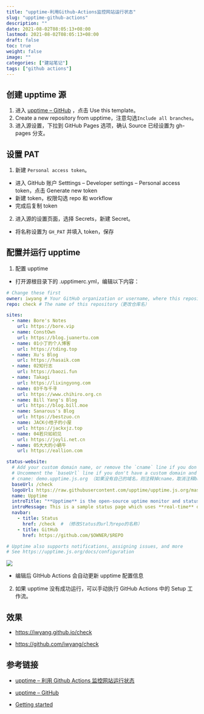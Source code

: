 ```yaml
---
title: "upptime-利用Github-Actions监控网站运行状态"
slug: "upptime-github-actions"
description: ""
date: 2021-08-02T08:05:13+08:00
lastmod: 2021-08-02T08:05:13+08:00
draft: false
toc: true
weight: false
image: ""
categories: ["建站笔记"]
tags: ["github actions"]
---
```


## 创建 upptime 源

1. 进入 [upptime – GitHub](https://github.com/upptime/upptime) ，点击 Use this template。
2. Create a new repository from upptime，注意勾选`Include all branches`。
3. 进入源设置，下拉到 GitHub Pages 选项，确认 Source 已经设置为 gh-pages 分支。

## 设置 PAT

1. 新建 `Personal access token`。

+ 进入 GitHub 账户 Setttings – Developer settings – Personal access token，点击 Generate new token
+ 新建 token，权限勾选 repo 和 workflow
+ 完成后复制 token

2. 进入源的设置页面，选择 Secrets，新建 Secret。

+ 将名称设置为 `GH_PAT` 并填入 token，保存

## 配置并运行 upptime

1. 配置 upptime

+ 打开源根目录下的 .upptimerc.yml，编辑以下内容：

```yaml
# Change these first
owner: iwyang # Your GitHub organization or username, where this repository lives(更改用户名)
repo: check # The name of this repository（更改仓库名）

sites:
  - name: Bore's Notes
    url: https://bore.vip
  - name: ConstOwn
    url: https://blog.juanertu.com
  - name: 01小丁的个人博客
    url: https://tding.top
  - name: Xu's Blog
    url: https://hasaik.com
  - name: 02知行志
    url: https://baozi.fun
  - name: Takagi
    url: https://lixingyong.com
  - name: 03千与千寻
    url: https://www.chihiro.org.cn
  - name: Bill Yang's Blog
    url: https://blog.bill.moe
  - name: Sanarous's Blog
    url: https://bestzuo.cn
  - name: JACK小桔子的小屋
    url: https://jackxjz.top
  - name: 04若只如初见
    url: https://joyli.net.cn
  - name: 05大大的小蜗牛
    url: https://eallion.com

status-website:
  # Add your custom domain name, or remove the `cname` line if you don't have a domain
  # Uncomment the `baseUrl` line if you don't have a custom domain and add your repo name there
  # cname: demo.upptime.js.org （如果没有自己的域名，则注释掉cname，取消注释baseUrl）
  baseUrl: /check
  logoUrl: https://raw.githubusercontent.com/upptime/upptime.js.org/master/static/img/icon.svg
  name: Upptime
  introTitle: "**Upptime** is the open-source uptime monitor and status page, powered entirely by GitHub."
  introMessage: This is a sample status page which uses **real-time** data from our [GitHub repository](https://github.com/upptime/upptime). No server required — just GitHub Actions, Issues, and Pages. [**Get your own for free**](https://github.com/upptime/upptime)
  navbar:
    - title: Status
      href: /check  # （修改Status的url为repo的名称）
    - title: GitHub
      href: https://github.com/$OWNER/$REPO

# Upptime also supports notifications, assigning issues, and more
# See https://upptime.js.org/docs/configuration
```

![](https://cdn.jsdelivr.net/gh/iwyang/pic/20210802091341.jpg)

+ 编辑后 GItHub Actions 会自动更新 upptime 配置信息

2. 如果 upptime 没有成功运行，可以手动执行 GitHub Actions 中的 Setup 工作流。

## 效果

+ https://iwyang.github.io/check

+ https://github.com/iwyang/check

## 参考链接

+ [upptime – 利用 Github Actions 监控网站运行状态](https://azhuge233.com/upptime-%E5%88%A9%E7%94%A8-github-actions-%E7%9B%91%E6%8E%A7%E7%BD%91%E7%AB%99%E8%BF%90%E8%A1%8C%E7%8A%B6%E6%80%81/)

+ [upptime – GitHub](https://github.com/upptime/upptime)

+ [Getting started](https://upptime.js.org/docs/get-started)

